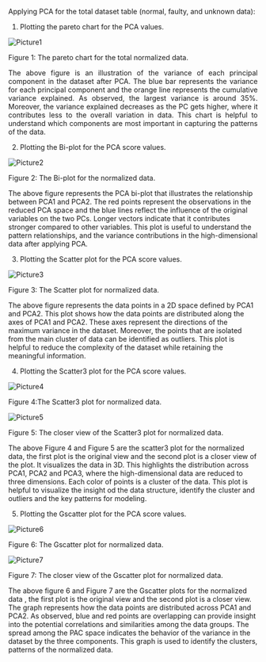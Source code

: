Applying PCA for the total dataset table (normal, faulty, and unknown data): 

01. Plotting the pareto chart for the PCA values.
  
  ![Picture1](https://github.com/user-attachments/assets/7dcbe494-94f6-4e9c-aa2c-9641e8b660eb)

 Figure 1: The pareto chart for the total normalized data.
<div style="text-align: justify;">
The above figure is an illustration of the variance of each principal component in the dataset after PCA. The blue bar represents the variance for each principal component and the orange line represents the cumulative variance explained. As observed, the largest variance is around 35%. Moreover, the variance explained decreases as the PC gets higher, where it contributes less to the overall variation in data. This chart is helpful to understand which components are most important in capturing the patterns of the data.
</div>

02. Plotting the Bi-plot for the PCA score values. 

![Picture2](https://github.com/user-attachments/assets/3b3dbbb7-2861-4950-9722-6650563c81ba)

Figure 2: The Bi-plot for the normalized data.

The above figure represents the PCA bi-plot that illustrates the relationship between PCA1 and PCA2. The red points represent the observations in the reduced PCA space and the blue lines reflect the influence of the original variables on the two PCs. Longer vectors indicate that it contributes stronger compared to other variables. This plot is useful to understand the pattern relationships, and the variance contributions in the high-dimensional data after applying PCA.


03. Plotting the Scatter plot for the PCA score values. 

![Picture3](https://github.com/user-attachments/assets/785006b3-ca92-4b39-b7f6-15e32763d82f)

Figure 3: The Scatter plot for normalized data.

The above figure represents the data points in a 2D space defined by PCA1 and PCA2. This plot shows how the data points are distributed along the axes of PCA1 and PCA2. These axes represent the directions of the maximum variance in the dataset. Moreover, the points that are isolated from the main cluster of data can be identified as outliers. This plot is helpful to reduce the complexity of the dataset while retaining the meaningful information.

04. Plotting the Scatter3 plot for the PCA score values. 

![Picture4](https://github.com/user-attachments/assets/8f697a12-e739-479e-acc6-00248a8f86a9)

Figure 4:The Scatter3 plot for normalized data.

![Picture5](https://github.com/user-attachments/assets/182c4c42-b50f-4e85-afec-54c0640db3d1)

 Figure 5: The closer view of the Scatter3 plot for normalized data.

The above Figure 4 and Figure 5 are the scatter3 plot for the normalized data, the first plot is the original view and the second plot is a closer view of the plot. It visualizes the data in 3D. This highlights the distribution across PCA1, PCA2 and PCA3, where the high-dimensional data are reduced to three dimensions. Each color of points is a cluster of the data. This plot is helpful to visualize the insight od the data structure, identify the cluster and outliers and the key patterns for modeling. 

05. Plotting the Gscatter plot for the PCA score values. 

![Picture6](https://github.com/user-attachments/assets/f6a8f317-a56a-4b61-be24-e773f320cabe)

Figure 6: The Gscatter plot for normalized data.

![Picture7](https://github.com/user-attachments/assets/68ee847e-78ee-4dda-ac56-69ea11982849)

 Figure 7: The closer view of the Gscatter plot for normalized data.

The above figure 6 and Figure 7 are the Gscatter plots for the normalized data , the first plot is the original view and the second plot is a closer view. The graph represents how the data points are distributed across PCA1 and PCA2. As observed, blue and red points are overlapping can provide insight into the potential correlations and similarities among the data groups. The spread among the PAC space indicates the behavior of the variance in the dataset by the three components. This graph is used to identify the clusters, patterns of the normalized data. 




















